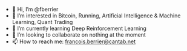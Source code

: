 - 👋 Hi, I’m @fberrier
- 👀 I’m interested in Bitcoin, Running, Artificial Intelligence & Machine Learning, Quant Trading
- 🌱 I’m currently learning Deep Reinforcement Learning
- 💞️ I’m looking to collaborate on nothing at the moment
- 📫 How to reach me: francois.berrier@cantab.net

<!---
fberrier/fberrier is a ✨ special ✨ repository because its `README.md` (this file) appears on your GitHub profile.
You can click the Preview link to take a look at your changes.
--->
